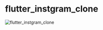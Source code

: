 # flutter_instgram_clone


![flutter_instgram_clone](https://github.com/mahmmd/instagram_clone/blob/main/flutter_instgram_clone.gif)


